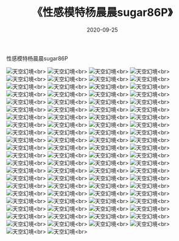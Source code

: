 ﻿---
layout: post
title: 《性感模特杨晨晨sugar86P》
date: 2020-09-25
img: http://photo.orgx.cf/性感/2020/性感模特杨晨晨sugar86P/000.jpg
tags: [美女,性感,泳衣]
---

性感模特杨晨晨sugar86P



![天空幻境](http://photo.orgx.cf/性感/2020/性感模特杨晨晨sugar86P/001.jpg''天空幻境'')<br>
![天空幻境](http://photo.orgx.cf/性感/2020/性感模特杨晨晨sugar86P/002.jpg''天空幻境'')<br>
![天空幻境](http://photo.orgx.cf/性感/2020/性感模特杨晨晨sugar86P/003.jpg''天空幻境'')<br>
![天空幻境](http://photo.orgx.cf/性感/2020/性感模特杨晨晨sugar86P/004.jpg''天空幻境'')<br>
![天空幻境](http://photo.orgx.cf/性感/2020/性感模特杨晨晨sugar86P/005.jpg''天空幻境'')<br>
![天空幻境](http://photo.orgx.cf/性感/2020/性感模特杨晨晨sugar86P/006.jpg''天空幻境'')<br>
![天空幻境](http://photo.orgx.cf/性感/2020/性感模特杨晨晨sugar86P/007.jpg''天空幻境'')<br>
![天空幻境](http://photo.orgx.cf/性感/2020/性感模特杨晨晨sugar86P/008.jpg''天空幻境'')<br>
![天空幻境](http://photo.orgx.cf/性感/2020/性感模特杨晨晨sugar86P/009.jpg''天空幻境'')<br>
![天空幻境](http://photo.orgx.cf/性感/2020/性感模特杨晨晨sugar86P/010.jpg''天空幻境'')<br>
![天空幻境](http://photo.orgx.cf/性感/2020/性感模特杨晨晨sugar86P/011.jpg''天空幻境'')<br>
![天空幻境](http://photo.orgx.cf/性感/2020/性感模特杨晨晨sugar86P/012.jpg''天空幻境'')<br>
![天空幻境](http://photo.orgx.cf/性感/2020/性感模特杨晨晨sugar86P/013.jpg''天空幻境'')<br>
![天空幻境](http://photo.orgx.cf/性感/2020/性感模特杨晨晨sugar86P/014.jpg''天空幻境'')<br>
![天空幻境](http://photo.orgx.cf/性感/2020/性感模特杨晨晨sugar86P/015.jpg''天空幻境'')<br>
![天空幻境](http://photo.orgx.cf/性感/2020/性感模特杨晨晨sugar86P/016.jpg''天空幻境'')<br>
![天空幻境](http://photo.orgx.cf/性感/2020/性感模特杨晨晨sugar86P/017.jpg''天空幻境'')<br>
![天空幻境](http://photo.orgx.cf/性感/2020/性感模特杨晨晨sugar86P/018.jpg''天空幻境'')<br>
![天空幻境](http://photo.orgx.cf/性感/2020/性感模特杨晨晨sugar86P/019.jpg''天空幻境'')<br>
![天空幻境](http://photo.orgx.cf/性感/2020/性感模特杨晨晨sugar86P/020.jpg''天空幻境'')<br>
![天空幻境](http://photo.orgx.cf/性感/2020/性感模特杨晨晨sugar86P/021.jpg''天空幻境'')<br>
![天空幻境](http://photo.orgx.cf/性感/2020/性感模特杨晨晨sugar86P/022.jpg''天空幻境'')<br>
![天空幻境](http://photo.orgx.cf/性感/2020/性感模特杨晨晨sugar86P/023.jpg''天空幻境'')<br>
![天空幻境](http://photo.orgx.cf/性感/2020/性感模特杨晨晨sugar86P/024.jpg''天空幻境'')<br>
![天空幻境](http://photo.orgx.cf/性感/2020/性感模特杨晨晨sugar86P/025.jpg''天空幻境'')<br>
![天空幻境](http://photo.orgx.cf/性感/2020/性感模特杨晨晨sugar86P/026.jpg''天空幻境'')<br>
![天空幻境](http://photo.orgx.cf/性感/2020/性感模特杨晨晨sugar86P/027.jpg''天空幻境'')<br>
![天空幻境](http://photo.orgx.cf/性感/2020/性感模特杨晨晨sugar86P/028.jpg''天空幻境'')<br>
![天空幻境](http://photo.orgx.cf/性感/2020/性感模特杨晨晨sugar86P/029.jpg''天空幻境'')<br>
![天空幻境](http://photo.orgx.cf/性感/2020/性感模特杨晨晨sugar86P/030.jpg''天空幻境'')<br>
![天空幻境](http://photo.orgx.cf/性感/2020/性感模特杨晨晨sugar86P/031.jpg''天空幻境'')<br>
![天空幻境](http://photo.orgx.cf/性感/2020/性感模特杨晨晨sugar86P/032.jpg''天空幻境'')<br>
![天空幻境](http://photo.orgx.cf/性感/2020/性感模特杨晨晨sugar86P/033.jpg''天空幻境'')<br>
![天空幻境](http://photo.orgx.cf/性感/2020/性感模特杨晨晨sugar86P/034.jpg''天空幻境'')<br>
![天空幻境](http://photo.orgx.cf/性感/2020/性感模特杨晨晨sugar86P/035.jpg''天空幻境'')<br>
![天空幻境](http://photo.orgx.cf/性感/2020/性感模特杨晨晨sugar86P/036.jpg''天空幻境'')<br>
![天空幻境](http://photo.orgx.cf/性感/2020/性感模特杨晨晨sugar86P/037.jpg''天空幻境'')<br>
![天空幻境](http://photo.orgx.cf/性感/2020/性感模特杨晨晨sugar86P/038.jpg''天空幻境'')<br>
![天空幻境](http://photo.orgx.cf/性感/2020/性感模特杨晨晨sugar86P/039.jpg''天空幻境'')<br>
![天空幻境](http://photo.orgx.cf/性感/2020/性感模特杨晨晨sugar86P/040.jpg''天空幻境'')<br>
![天空幻境](http://photo.orgx.cf/性感/2020/性感模特杨晨晨sugar86P/041.jpg''天空幻境'')<br>
![天空幻境](http://photo.orgx.cf/性感/2020/性感模特杨晨晨sugar86P/042.jpg''天空幻境'')<br>
![天空幻境](http://photo.orgx.cf/性感/2020/性感模特杨晨晨sugar86P/043.jpg''天空幻境'')<br>
![天空幻境](http://photo.orgx.cf/性感/2020/性感模特杨晨晨sugar86P/044.jpg''天空幻境'')<br>
![天空幻境](http://photo.orgx.cf/性感/2020/性感模特杨晨晨sugar86P/045.jpg''天空幻境'')<br>
![天空幻境](http://photo.orgx.cf/性感/2020/性感模特杨晨晨sugar86P/046.jpg''天空幻境'')<br>
![天空幻境](http://photo.orgx.cf/性感/2020/性感模特杨晨晨sugar86P/047.jpg''天空幻境'')<br>
![天空幻境](http://photo.orgx.cf/性感/2020/性感模特杨晨晨sugar86P/048.jpg''天空幻境'')<br>
![天空幻境](http://photo.orgx.cf/性感/2020/性感模特杨晨晨sugar86P/049.jpg''天空幻境'')<br>
![天空幻境](http://photo.orgx.cf/性感/2020/性感模特杨晨晨sugar86P/050.jpg''天空幻境'')<br>
![天空幻境](http://photo.orgx.cf/性感/2020/性感模特杨晨晨sugar86P/051.jpg''天空幻境'')<br>
![天空幻境](http://photo.orgx.cf/性感/2020/性感模特杨晨晨sugar86P/052.jpg''天空幻境'')<br>
![天空幻境](http://photo.orgx.cf/性感/2020/性感模特杨晨晨sugar86P/053.jpg''天空幻境'')<br>
![天空幻境](http://photo.orgx.cf/性感/2020/性感模特杨晨晨sugar86P/054.jpg''天空幻境'')<br>
![天空幻境](http://photo.orgx.cf/性感/2020/性感模特杨晨晨sugar86P/055.jpg''天空幻境'')<br>
![天空幻境](http://photo.orgx.cf/性感/2020/性感模特杨晨晨sugar86P/056.jpg''天空幻境'')<br>
![天空幻境](http://photo.orgx.cf/性感/2020/性感模特杨晨晨sugar86P/057.jpg''天空幻境'')<br>
![天空幻境](http://photo.orgx.cf/性感/2020/性感模特杨晨晨sugar86P/058.jpg''天空幻境'')<br>
![天空幻境](http://photo.orgx.cf/性感/2020/性感模特杨晨晨sugar86P/059.jpg''天空幻境'')<br>
![天空幻境](http://photo.orgx.cf/性感/2020/性感模特杨晨晨sugar86P/060.jpg''天空幻境'')<br>
![天空幻境](http://photo.orgx.cf/性感/2020/性感模特杨晨晨sugar86P/061.jpg''天空幻境'')<br>
![天空幻境](http://photo.orgx.cf/性感/2020/性感模特杨晨晨sugar86P/062.jpg''天空幻境'')<br>
![天空幻境](http://photo.orgx.cf/性感/2020/性感模特杨晨晨sugar86P/063.jpg''天空幻境'')<br>
![天空幻境](http://photo.orgx.cf/性感/2020/性感模特杨晨晨sugar86P/064.jpg''天空幻境'')<br>
![天空幻境](http://photo.orgx.cf/性感/2020/性感模特杨晨晨sugar86P/065.jpg''天空幻境'')<br>
![天空幻境](http://photo.orgx.cf/性感/2020/性感模特杨晨晨sugar86P/066.jpg''天空幻境'')<br>
![天空幻境](http://photo.orgx.cf/性感/2020/性感模特杨晨晨sugar86P/067.jpg''天空幻境'')<br>
![天空幻境](http://photo.orgx.cf/性感/2020/性感模特杨晨晨sugar86P/068.jpg''天空幻境'')<br>
![天空幻境](http://photo.orgx.cf/性感/2020/性感模特杨晨晨sugar86P/069.jpg''天空幻境'')<br>
![天空幻境](http://photo.orgx.cf/性感/2020/性感模特杨晨晨sugar86P/070.jpg''天空幻境'')<br>
![天空幻境](http://photo.orgx.cf/性感/2020/性感模特杨晨晨sugar86P/071.jpg''天空幻境'')<br>
![天空幻境](http://photo.orgx.cf/性感/2020/性感模特杨晨晨sugar86P/072.jpg''天空幻境'')<br>
![天空幻境](http://photo.orgx.cf/性感/2020/性感模特杨晨晨sugar86P/073.jpg''天空幻境'')<br>
![天空幻境](http://photo.orgx.cf/性感/2020/性感模特杨晨晨sugar86P/074.jpg''天空幻境'')<br>
![天空幻境](http://photo.orgx.cf/性感/2020/性感模特杨晨晨sugar86P/075.jpg''天空幻境'')<br>
![天空幻境](http://photo.orgx.cf/性感/2020/性感模特杨晨晨sugar86P/076.jpg''天空幻境'')<br>
![天空幻境](http://photo.orgx.cf/性感/2020/性感模特杨晨晨sugar86P/077.jpg''天空幻境'')<br>
![天空幻境](http://photo.orgx.cf/性感/2020/性感模特杨晨晨sugar86P/078.jpg''天空幻境'')<br>
![天空幻境](http://photo.orgx.cf/性感/2020/性感模特杨晨晨sugar86P/079.jpg''天空幻境'')<br>
![天空幻境](http://photo.orgx.cf/性感/2020/性感模特杨晨晨sugar86P/080.jpg''天空幻境'')<br>
![天空幻境](http://photo.orgx.cf/性感/2020/性感模特杨晨晨sugar86P/081.jpg''天空幻境'')<br>
![天空幻境](http://photo.orgx.cf/性感/2020/性感模特杨晨晨sugar86P/082.jpg''天空幻境'')<br>
![天空幻境](http://photo.orgx.cf/性感/2020/性感模特杨晨晨sugar86P/083.jpg''天空幻境'')<br>
![天空幻境](http://photo.orgx.cf/性感/2020/性感模特杨晨晨sugar86P/084.jpg''天空幻境'')<br>
![天空幻境](http://photo.orgx.cf/性感/2020/性感模特杨晨晨sugar86P/085.jpg''天空幻境'')<br>
![天空幻境](http://photo.orgx.cf/性感/2020/性感模特杨晨晨sugar86P/086.jpg''天空幻境'')<br>